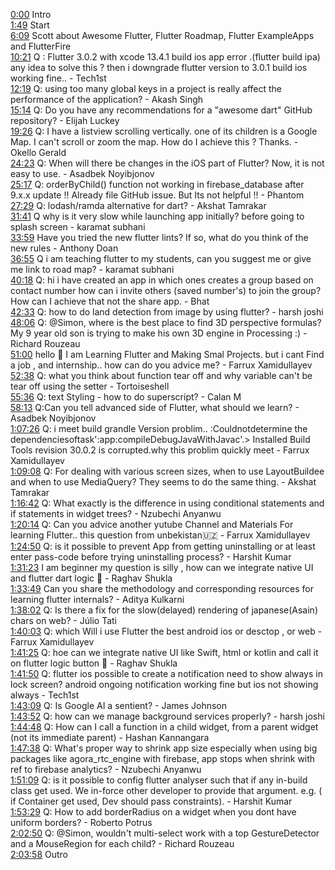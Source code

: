 [0:00](https://www.youtube.com/watch?v=N6xP62IfaQ8&t=0m00s) Intro  
[1:49](https://www.youtube.com/watch?v=N6xP62IfaQ8&t=1m49s) Start  
[6:09](https://www.youtube.com/watch?v=N6xP62IfaQ8&t=6m09s) Scott about Awesome Flutter, Flutter Roadmap, Flutter ExampleApps and FlutterFire  
[10:21](https://www.youtube.com/watch?v=N6xP62IfaQ8&t=10m21s) Q : Flutter 3.0.2 with xcode 13.4.1 build ios app error .(flutter build ipa) any idea to solve this ? then i downgrade flutter version to 3.0.1 build ios working fine.. - Tech1st  
[12:19](https://www.youtube.com/watch?v=N6xP62IfaQ8&t=12m19s) Q: using too many global keys in a project is really affect the performance of the application? - Akash Singh  
[15:14](https://www.youtube.com/watch?v=N6xP62IfaQ8&t=15m14s) Q: Do you have any recommendations for a "awesome dart" GitHub repository? - Elijah Luckey  
[19:26](https://www.youtube.com/watch?v=N6xP62IfaQ8&t=19m26s) Q: I have a listview scrolling vertically. one of its children is a Google Map. I can't scroll or zoom the map. How do I achieve this ? Thanks. - Okello Gerald  
[24:23](https://www.youtube.com/watch?v=N6xP62IfaQ8&t=24m23s) Q: When will there be changes in the iOS part of Flutter? Now, it is not easy to use. - Asadbek Noyibjonov  
[25:17](https://www.youtube.com/watch?v=N6xP62IfaQ8&t=25m17s) Q: orderByChild() function not working in firebase_database after 9.x.x update !! Already file GitHub issue. But Its not helpful !! - Phantom  
[27:29](https://www.youtube.com/watch?v=N6xP62IfaQ8&t=27m29s) Q: lodash/ramda alternative for dart? - Akshat Tamrakar  
[31:41](https://www.youtube.com/watch?v=N6xP62IfaQ8&t=31m41s) Q why is it very slow while launching app initially? before going to splash screen - karamat subhani  
[33:59](https://www.youtube.com/watch?v=N6xP62IfaQ8&t=33m59s) Have you tried the new flutter lints? If so, what do you think of the new rules - Anthony Doan  
[36:55](https://www.youtube.com/watch?v=N6xP62IfaQ8&t=36m55s) Q i am teaching flutter to my students, can you suggest me or give me link to road map? - karamat subhani  
[40:18](https://www.youtube.com/watch?v=N6xP62IfaQ8&t=40m18s) Q: hi i have created an app in which ones creates a group based on contact number how can i invite others (saved number's) to join the group? How can I achieve that not the share app. - Bhat  
[42:33](https://www.youtube.com/watch?v=N6xP62IfaQ8&t=42m33s) Q: how to do land detection from image by using flutter? - harsh joshi  
[48:06](https://www.youtube.com/watch?v=N6xP62IfaQ8&t=48m06s) Q: @Simon, where is the best place to find 3D perspective formulas? My 9 year old son is trying to make his own 3D engine in Processing :) - Richard Rouzeau  
[51:00](https://www.youtube.com/watch?v=N6xP62IfaQ8&t=51m00s) hello 👋 I am Learning Flutter and Making Smal Projects. but i cant Find a job , and internship.. how can do you advice me? - Farrux Xamidullayev  
[52:38](https://www.youtube.com/watch?v=N6xP62IfaQ8&t=52m38s) Q: what you think about function tear off and why variable can't be tear off using the setter - Tortoiseshell  
[55:36](https://www.youtube.com/watch?v=N6xP62IfaQ8&t=55m36s) Q: text Styling - how to do superscript? - Calan M  
[58:13](https://www.youtube.com/watch?v=N6xP62IfaQ8&t=58m13s) Q:Can you tell advanced side of Flutter, what should we learn? - Asadbek Noyibjonov  
[1:07:26](https://www.youtube.com/watch?v=N6xP62IfaQ8&t=1h07m26s) Q: i meet build grandle Version problim.. :Couldnotdetermine the dependenciesoftask':app:compileDebugJavaWithJavac'.> Installed Build Tools revision 30.0.2 is corrupted.why this problim quickly meet - Farrux Xamidullayev  
[1:09:08](https://www.youtube.com/watch?v=N6xP62IfaQ8&t=1h09m08s) Q: For dealing with various screen sizes, when to use LayoutBuildee and when to use MediaQuery? They seems to do the same thing. - Akshat Tamrakar  
[1:16:42](https://www.youtube.com/watch?v=N6xP62IfaQ8&t=1h16m42s) Q: What exactly is the difference in using conditional statements and if statements in widget trees? - Nzubechi Anyanwu  
[1:20:14](https://www.youtube.com/watch?v=N6xP62IfaQ8&t=1h20m14s) Q: Can you advice another yutube Channel and Materials For learning Flutter.. this question from unbekistan🇺🇿 - Farrux Xamidullayev  
[1:24:50](https://www.youtube.com/watch?v=N6xP62IfaQ8&t=1h24m50s) Q: is it possible to prevent App from getting uninstalling or at least enter pass-code before trying uninstalling process? - Harshit Kumar  
[1:31:23](https://www.youtube.com/watch?v=N6xP62IfaQ8&t=1h31m23s) I am beginner my question is silly , how can we integrate native UI and flutter dart logic 🙂 - Raghav Shukla  
[1:33:49](https://www.youtube.com/watch?v=N6xP62IfaQ8&t=1h33m49s) Can you share the methodology and corresponding resources for learning flutter internals? - Aditya Kulkarni  
[1:38:02](https://www.youtube.com/watch?v=N6xP62IfaQ8&t=1h38m02s) Q: Is there a fix for the slow(delayed) rendering of japanese(Asain) chars on web? - Júlio Tati  
[1:40:03](https://www.youtube.com/watch?v=N6xP62IfaQ8&t=1h40m03s) Q: which Will i use Flutter the best android ios or desctop , or web - Farrux Xamidullayev  
[1:41:25](https://www.youtube.com/watch?v=N6xP62IfaQ8&t=1h41m25s) Q: hoe can we integrate native UI like Swift, html or kotlin and call it on flutter logic button 🙂 - Raghav Shukla  
[1:41:50](https://www.youtube.com/watch?v=N6xP62IfaQ8&t=1h41m50s) Q: flutter ios possible to create a notification need to show always in lock screen? android ongoing notification working fine but ios not showing always - Tech1st  
[1:43:09](https://www.youtube.com/watch?v=N6xP62IfaQ8&t=1h43m09s) Q: Is Google AI a sentient? - James Johnson  
[1:43:52](https://www.youtube.com/watch?v=N6xP62IfaQ8&t=1h43m52s) Q: how can we manage background services properly? - harsh joshi  
[1:44:48](https://www.youtube.com/watch?v=N6xP62IfaQ8&t=1h44m48s) Q: How can I call a function in a child widget, from a parent widget (not its immediate parent) - Hashan Kannangara  
[1:47:38](https://www.youtube.com/watch?v=N6xP62IfaQ8&t=1h47m38s) Q: What's proper way to shrink app size especially when using big packages like agora_rtc_engine with firebase, app stops when shrink with ref to firebase analytics? - Nzubechi Anyanwu  
[1:51:09](https://www.youtube.com/watch?v=N6xP62IfaQ8&t=1h51m09s) Q: is it possible to config flutter analyser such that if any in-build class get used. We in-force other developer to provide that argument. e.g. ( if Container get used, Dev should pass constraints). - Harshit Kumar  
[1:53:29](https://www.youtube.com/watch?v=N6xP62IfaQ8&t=1h53m29s) Q: How to add borderRadius on a widget when you dont have uniform borders? - Roberto Potrus  
[2:02:50](https://www.youtube.com/watch?v=N6xP62IfaQ8&t=2h02m50s) Q: @Simon, wouldn't multi-select work with a top GestureDetector and a MouseRegion for each child? - Richard Rouzeau  
[2:03:58](https://www.youtube.com/watch?v=N6xP62IfaQ8&t=2h03m58s) Outro  
